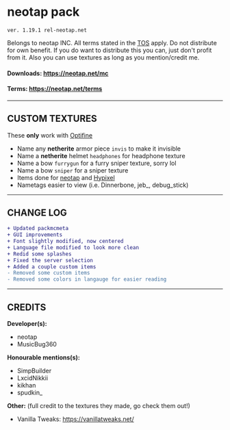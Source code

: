 # neotap pack

`ver. 1.19.1 rel-neotap.net`

Belongs to neotap INC. All terms stated in the [TOS](https://neotap.net/terms) apply. Do not distribute for own benefit. If you do want to distribute this you can, just don't profit from it. Also you can use textures as long as you mention/credit me.

#### Downloads: https://neotap.net/mc

#### Terms: https://neotap.net/terms

---

## CUSTOM TEXTURES

These **only** work with [Optifine](https://optifine.net/downloads)

-  Name any **netherite** armor piece `invis` to make it invisible
-  Name a **netherite** helmet `headphones` for headphone texture
-  Name a bow `furrygun` for a furry sniper texture, sorry lol
-  Name a bow `sniper` for a sniper texture
-  Items done for [neotap](https://neotap.net) and [Hypixel](https://hypixel.net)
-  Nametags easier to view (i.e. Dinnerbone, jeb\_, debug_stick)

---

## CHANGE LOG

```diff
+ Updated packmcmeta
+ GUI improvements
+ Font slightly modified, now centered
+ Language file modified to look more clean
+ Redid some splashes
+ Fixed the server selection
+ Added a couple custom items
- Removed some custom items
- Removed some colors in langauge for easier reading
```

---

## CREDITS

**Developer(s):**

-  neotap
-  MusicBug360

**Honourable mentions(s):**

-  SimpBuilder
-  LxcidNikkii
-  kikhan
-  spudkin\_

**Other:**
(full credit to the textures they made, go check them out!)

-  Vanilla Tweaks: https://vanillatweaks.net/
